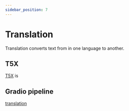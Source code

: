 ```yaml
---
sidebar_position: 7
---
```


# Translation

Translation converts text from in one language to another.

## T5X

[T5X](https://github.com/google-research/t5x) is

## Gradio pipeline

[translation](https://huggingface.co/tasks/translation)